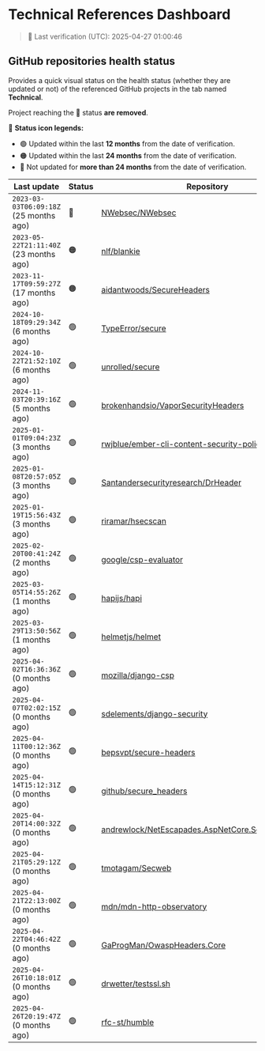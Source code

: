 
# Technical References Dashboard

> 📅 Last verification (UTC): 2025-04-27 01:00:46

## GitHub repositories health status

Provides a quick visual status on the health status (whether they are updated or not) of the referenced GitHub projects in the tab named **Technical**.

Project reaching the :red_circle: status **are removed**.

:speech_balloon: **Status icon legends:**

* :green_circle: Updated within the last **12 months** from the date of verification.
* :orange_circle: Updated within the last **24 months** from the date of verification.
* :red_circle: Not updated for **more than 24 months** from the date of verification.

| Last update | Status | Repository |
| --- | --- | --- |
| `2023-03-03T06:09:18Z` (25 months ago) | :red_circle: | [NWebsec/NWebsec](https://github.com/NWebsec/NWebsec) |
| `2023-05-22T21:11:40Z` (23 months ago) | :orange_circle: | [nlf/blankie](https://github.com/nlf/blankie) |
| `2023-11-17T09:59:27Z` (17 months ago) | :orange_circle: | [aidantwoods/SecureHeaders](https://github.com/aidantwoods/SecureHeaders) |
| `2024-10-18T09:29:34Z` (6 months ago) | :green_circle: | [TypeError/secure](https://github.com/TypeError/secure) |
| `2024-10-22T21:52:10Z` (6 months ago) | :green_circle: | [unrolled/secure](https://github.com/unrolled/secure) |
| `2024-11-03T20:39:16Z` (5 months ago) | :green_circle: | [brokenhandsio/VaporSecurityHeaders](https://github.com/brokenhandsio/VaporSecurityHeaders) |
| `2025-01-01T09:04:23Z` (3 months ago) | :green_circle: | [rwjblue/ember-cli-content-security-policy/](https://github.com/rwjblue/ember-cli-content-security-policy/) |
| `2025-01-08T20:57:05Z` (3 months ago) | :green_circle: | [Santandersecurityresearch/DrHeader](https://github.com/Santandersecurityresearch/DrHeader) |
| `2025-01-19T15:56:43Z` (3 months ago) | :green_circle: | [riramar/hsecscan](https://github.com/riramar/hsecscan) |
| `2025-02-20T00:41:24Z` (2 months ago) | :green_circle: | [google/csp-evaluator](https://github.com/google/csp-evaluator) |
| `2025-03-05T14:55:26Z` (1 months ago) | :green_circle: | [hapijs/hapi](https://github.com/hapijs/hapi) |
| `2025-03-29T13:50:56Z` (1 months ago) | :green_circle: | [helmetjs/helmet](https://github.com/helmetjs/helmet) |
| `2025-04-02T16:36:36Z` (0 months ago) | :green_circle: | [mozilla/django-csp](https://github.com/mozilla/django-csp) |
| `2025-04-07T02:02:15Z` (0 months ago) | :green_circle: | [sdelements/django-security](https://github.com/sdelements/django-security) |
| `2025-04-11T00:12:36Z` (0 months ago) | :green_circle: | [bepsvpt/secure-headers](https://github.com/bepsvpt/secure-headers) |
| `2025-04-14T15:12:31Z` (0 months ago) | :green_circle: | [github/secure_headers](https://github.com/github/secure_headers) |
| `2025-04-20T14:00:32Z` (0 months ago) | :green_circle: | [andrewlock/NetEscapades.AspNetCore.SecurityHeaders](https://github.com/andrewlock/NetEscapades.AspNetCore.SecurityHeaders) |
| `2025-04-21T05:29:12Z` (0 months ago) | :green_circle: | [tmotagam/Secweb](https://github.com/tmotagam/Secweb) |
| `2025-04-21T22:13:00Z` (0 months ago) | :green_circle: | [mdn/mdn-http-observatory](https://github.com/mdn/mdn-http-observatory) |
| `2025-04-22T04:46:42Z` (0 months ago) | :green_circle: | [GaProgMan/OwaspHeaders.Core](https://github.com/GaProgMan/OwaspHeaders.Core) |
| `2025-04-26T10:18:01Z` (0 months ago) | :green_circle: | [drwetter/testssl.sh](https://github.com/drwetter/testssl.sh) |
| `2025-04-26T20:19:47Z` (0 months ago) | :green_circle: | [rfc-st/humble](https://github.com/rfc-st/humble) |

